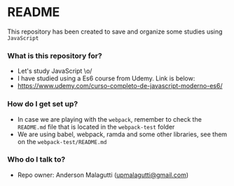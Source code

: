 # README #

This repository has been created to save and organize some studies using `JavaScript`

### What is this repository for? ###

* Let's study JavaScript \o/
* I have studied using a Es6 course from Udemy. Link is below:
* https://www.udemy.com/curso-completo-de-javascript-moderno-es6/

### How do I get set up? ###

* In case we are playing with the `webpack`, remember to check the `README.md` file that is located in the `webpack-test` folder
* We are using babel, webpack, ramda and some other libraries, see them on the `webpack-test/README.md`

### Who do I talk to? ###

* Repo owner: Anderson Malagutti (upmalagutti@gmail.com)